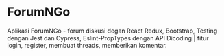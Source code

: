 # ForumNGo
Aplikasi ForumNGo - forum diskusi degan React Redux, Bootstrap, Testing dengan Jest dan Cypress, Eslint-PropTypes dengan API Dicoding | fitur login, register, membuat threads, memberikan komentar.
